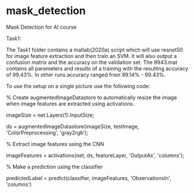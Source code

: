 # mask_detection
Mask Detection for AI course

Task1:

The Task1 folder contains a matlab(2020a) script which will use resnet50 for image feature extraction and then train an SVM. It will also output a confusion matrix and the accuracy on the validation set. The 9943.mat contains all parameters and results of a training with the resulting accuracy of 99.43%. In other runs accuracy ranged from 99.14% - 99.43%.

To use the setup on a single picture use the following code:

% Create augmentedImageDatastore to automatically resize the image when image features are extracted using activations.

imageSize = net.Layers(1).InputSize;

ds = augmentedImageDatastore(imageSize, testImage, 'ColorPreprocessing', 'gray2rgb');

% Extract image features using the CNN

imageFeatures = activations(net, ds, featureLayer, 'OutputAs', 'columns');


% Make a prediction using the classifier

predictedLabel = predict(classifier, imageFeatures, 'ObservationsIn', 'columns')
